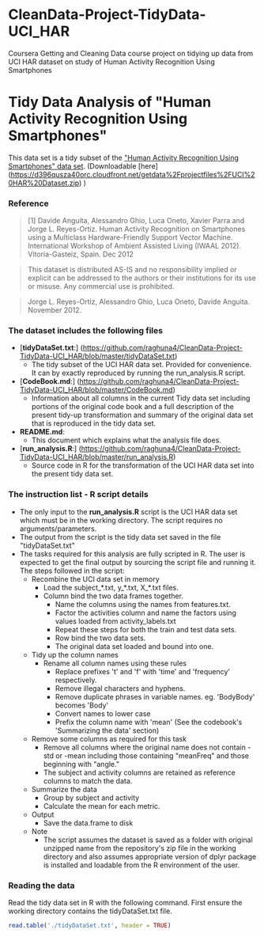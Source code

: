 # CleanData-Project-TidyData-UCI_HAR
Coursera Getting and Cleaning Data course project on tidying up data from UCI HAR dataset on study of Human Activity Recognition Using Smartphones
# Tidy Data Analysis of "Human Activity Recognition Using Smartphones"

This data set is a tidy subset of the ["Human Activity Recognition Using Smartphones" data set](http://archive.ics.uci.edu/ml/datasets/Human+Activity+Recognition+Using+Smartphones). (Downloadable [here] (https://d396qusza40orc.cloudfront.net/getdata%2Fprojectfiles%2FUCI%20HAR%20Dataset.zip) )

### Reference
> [1] Davide Anguita, Alessandro Ghio, Luca Oneto, Xavier Parra and Jorge L. Reyes-Ortiz. Human Activity Recognition on Smartphones using a Multiclass Hardware-Friendly Support Vector Machine. International Workshop of Ambient Assisted Living (IWAAL 2012). Vitoria-Gasteiz, Spain. Dec 2012

> This dataset is distributed AS-IS and no responsibility implied or explicit can be addressed to the authors or their institutions for its use or misuse. Any commercial use is prohibited.

> Jorge L. Reyes-Ortiz, Alessandro Ghio, Luca Oneto, Davide Anguita. November 2012.

### The dataset includes the following files
* [**tidyDataSet.txt**:] (https://github.com/raghuna4/CleanData-Project-TidyData-UCI_HAR/blob/master/tidyDataSet.txt) 
    * The tidy subset of the UCI HAR data set. Provided for convenience. It can by exactly reproduced by running the run_analysis.R script.
* [**CodeBook.md**:] (https://github.com/raghuna4/CleanData-Project-TidyData-UCI_HAR/blob/master/CodeBook.md)
    * Information about all columns in the current Tidy data set including portions of the original code book and a full description of the present tidy-up transformation and summary of the original data set that is  reproduced in the tidy data set.
* **README.md**: 
    * This document which explains what the analysis file does. 
* [**run_analysis.R**:] (https://github.com/raghuna4/CleanData-Project-TidyData-UCI_HAR/blob/master/run_analysis.R) 
    * Source code in R for the transformation of the UCI HAR data set into the present tidy data set.

### The instruction list - R script details
* The only input to the **run_analysis.R** script is the UCI HAR data set which must be in the working directory. The script requires no arguments/parameters.
* The output from the script is the tidy data set saved in the file "tidyDataSet.txt"
* The tasks required for this analysis are fully scripted in R. The user is expected to get the final output by sourcing the script file and running it. The steps followed in the script:
    * Recombine the UCI data set in memory
        * Load the subject_\*.txt, y_\*.txt, X_\*.txt files.
      * Column bind the two data frames together.
    	* Name the columns using the names from features.txt.
    	* Factor the activities column and name the factors using values loaded from activity_labels.txt
    	* Repeat these steps for both the train and test data sets.
    	* Row bind the two data sets.
    	* The original data set loaded and bound into one.
    * Tidy up the column names
        * Rename all column names using these rules
        	* Replace prefixes 't' and 'f' with 'time' and 'frequency' respectively.
        	* Remove illegal characters and hyphens.
            * Remove duplicate phrases in variable names. eg. 'BodyBody' becomes 'Body'
            * Convert names to lower case
        	* Prefix the column name with 'mean' (See the codebook's 'Summarizing the data' section)
    * Remove some columns as required for this task
    	* Remove all columns where the original name does not contain -std or -mean including those containing "meanFreq" and those beginning with "angle." 
    	* The subject and activity columns are retained as reference columns to match the data.
    * Summarize the data
    	* Group by subject and activity
        * Calculate the mean for each metric.
    * Output
    	* Save the data.frame to disk
    * Note
        * The script assumes the dataset is saved as a folder with original unzipped name from the repository's zip file in the  working directory and also assumes appropriate version of dplyr package is installed and loadable from the R environment of the user.

### Reading the data
Read the tidy data set in R with the following command. First ensure the working directory contains the tidyDataSet.txt file.

```R
read.table('./tidyDataSet.txt', header = TRUE)
```
